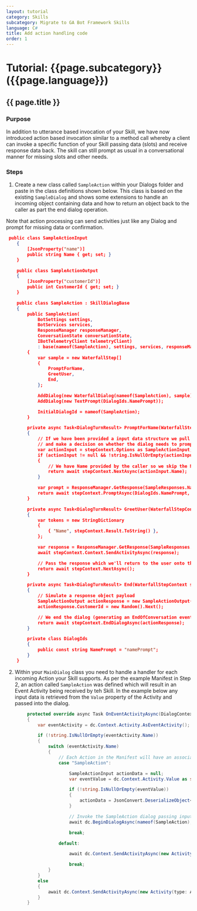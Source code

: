 ```yaml
---
layout: tutorial
category: Skills
subcategory: Migrate to GA Bot Framework Skills
language: C#
title: Add action handling code
order: 1
---
```


# Tutorial: {{page.subcategory}} ({{page.language}})

## {{ page.title }}

### Purpose

In addition to utterance based invocation of your Skill, we have now introduced action based invocation similar to a method call whereby a client can invoke a specific function of your Skill passing data (slots) and receive response data back. The skill can still prompt as usual in a conversational manner for missing slots and other needs.

### Steps

1. Create a new class called `SampleAction` within your Dialogs folder and paste in the class definitions shown below. This class is based on the existing `SampleDialog` and shows some extensions to handle an incoming object containing data and how to return an object back to the caller as part the end dialog operation.

Note that action processing can send activities just like any Dialog and prompt for missing data or confirmation.

```json
 public class SampleActionInput
    {
        [JsonProperty("name")]
        public string Name { get; set; }
    }

    public class SampleActionOutput
    {
        [JsonProperty("customerId")]
        public int CustomerId { get; set; }
    }

    public class SampleAction : SkillDialogBase
    {
        public SampleAction(
            BotSettings settings,
            BotServices services,
            ResponseManager responseManager,
            ConversationState conversationState,
            IBotTelemetryClient telemetryClient)
            : base(nameof(SampleAction), settings, services, responseManager, conversationState, telemetryClient)
        {
            var sample = new WaterfallStep[]
            {               
                PromptForName,
                GreetUser,
                End,
            };

            AddDialog(new WaterfallDialog(nameof(SampleAction), sample));
            AddDialog(new TextPrompt(DialogIds.NamePrompt));

            InitialDialogId = nameof(SampleAction);
        }

        private async Task<DialogTurnResult> PromptForName(WaterfallStepContext stepContext, CancellationToken cancellationToken)
        {
            // If we have been provided a input data structure we pull out provided data as appropriate
            // and make a decision on whether the dialog needs to prompt for anything.
            var actionInput = stepContext.Options as SampleActionInput;
            if (actionInput != null && !string.IsNullOrEmpty(actionInput.Name))
            {               
                // We have Name provided by the caller so we skip the Name prompt.
                return await stepContext.NextAsync(actionInput.Name);
            }

            var prompt = ResponseManager.GetResponse(SampleResponses.NamePrompt);
            return await stepContext.PromptAsync(DialogIds.NamePrompt, new PromptOptions { Prompt = prompt });
        }

        private async Task<DialogTurnResult> GreetUser(WaterfallStepContext stepContext, CancellationToken cancellationToken)
        {
            var tokens = new StringDictionary
            {
                { "Name", stepContext.Result.ToString() },
            };

            var response = ResponseManager.GetResponse(SampleResponses.HaveNameMessage, tokens);
            await stepContext.Context.SendActivityAsync(response);

            // Pass the response which we'll return to the user onto the next step
            return await stepContext.NextAsync();
        }

        private async Task<DialogTurnResult> End(WaterfallStepContext stepContext, CancellationToken cancellationToken)
        {
            // Simulate a response object payload
            SampleActionOutput actionResponse = new SampleActionOutput();
            actionResponse.CustomerId = new Random().Next();       

            // We end the dialog (generating an EndOfConversation event) which will serialize the result object in the Value field of the Activity
            return await stepContext.EndDialogAsync(actionResponse);
        }

        private class DialogIds
        {
            public const string NamePrompt = "namePrompt";
        }
    }
```

2. Within your `MainDialog` class you need to handle a handler for each incoming Action your Skill supports. As per the example Manifest in Step 2, an action called `SampleAction` was defined which will result in an Event Activity being received by teh Skill. In the example below any input data is retrieved from the `Value` property of the Activity and passed into the dialog.

```csharp
        protected override async Task OnEventActivityAsync(DialogContext dc, CancellationToken cancellationToken = default(CancellationToken))
        {
            var eventActivity = dc.Context.Activity.AsEventActivity();

            if (!string.IsNullOrEmpty(eventActivity.Name))
            {
                switch (eventActivity.Name)
                {
                    // Each Action in the Manifest will have an associated Name which will be on incoming Event activities
                    case "SampleAction":

                        SampleActionInput actionData = null;
                        var eventValue = dc.Context.Activity.Value as string;

                        if (!string.IsNullOrEmpty(eventValue))
                        {
                            actionData = JsonConvert.DeserializeObject<SampleActionInput>(eventValue);
                        }

                        // Invoke the SampleAction dialog passing input data if available
                        await dc.BeginDialogAsync(nameof(SampleAction), actionData);

                        break;

                    default:

                        await dc.Context.SendActivityAsync(new Activity(type: ActivityTypes.Trace, text: $"Unknown Event '{eventActivity.Name ?? "undefined"}' was received but not processed."));

                        break;
                }
            }
            else
            {
                await dc.Context.SendActivityAsync(new Activity(type: ActivityTypes.Trace, text: $"An event with no name was received but not processed."));                
            }
        }
```

